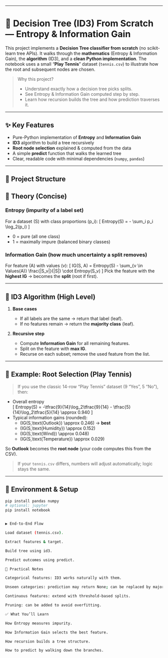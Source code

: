 
---
# 🌳 Decision Tree (ID3) From Scratch — Entropy & Information Gain

This project implements a **Decision Tree classifier from scratch** (no scikit-learn tree APIs). It walks through the **mathematics** (Entropy & Information Gain), the **algorithm** (ID3), and a **clean Python implementation**. The notebook uses a small “**Play Tennis**” dataset (`tennis.csv`) to illustrate how the root and subsequent nodes are chosen.

> Why this project?
> - Understand exactly how a decision tree picks splits.
> - See Entropy & Information Gain computed step by step.
> - Learn how recursion builds the tree and how prediction traverses it.

---

## ✨ Key Features

- Pure-Python implementation of **Entropy** and **Information Gain**  
- **ID3** algorithm to build a tree recursively  
- **Root node selection** explained & computed from the data  
- A simple **predict** function that walks the learned tree  
- Clear, readable code with minimal dependencies (`numpy`, `pandas`)

---

## 📁 Project Structure


## 🧮 Theory (Concise)

### Entropy (impurity of a label set)
For a dataset \(S\) with class proportions \(p_i\):
\[
Entropy(S) = - \sum_i p_i \log_2(p_i)
\]
- 0 = pure (all one class)  
- 1 = maximally impure (balanced binary classes)

### Information Gain (how much uncertainty a split removes)
For feature \(A\) with values \(v\):
\[
IG(S, A) = Entropy(S) - \sum_{v \in Values(A)} \frac{|S_v|}{|S|} \cdot Entropy(S_v)
\]
Pick the feature with the **highest IG** → becomes the **split** (root if first).

---

## 🔁 ID3 Algorithm (High Level)

1. **Base cases**
   - If all labels are the same → return that label (leaf).
   - If no features remain → return the **majority class** (leaf).

2. **Recursive step**
   - Compute **Information Gain** for all remaining features.
   - Split on the feature with **max IG**.
   - Recurse on each subset; remove the used feature from the list.

---

## 🧪 Example: Root Selection (Play Tennis)

> If you use the classic 14-row “Play Tennis” dataset (9 “Yes”, 5 “No”), then:
- Overall entropy  
  \[
  Entropy(S) = -\tfrac{9}{14}\log_2\tfrac{9}{14} - \tfrac{5}{14}\log_2\tfrac{5}{14} \approx 0.940
  \]
- Typical information gains (rounded):
  - \(IG(S,\text{Outlook}) \approx 0.246\) → **best**
  - \(IG(S,\text{Humidity}) \approx 0.152\)
  - \(IG(S,\text{Wind}) \approx 0.048\)
  - \(IG(S,\text{Temperature}) \approx 0.029\)

So **Outlook** becomes the **root node** (your code computes this from the CSV).  
> If your `tennis.csv` differs, numbers will adjust automatically; logic stays the same.

---

## 🧰 Environment & Setup

```bash
pip install pandas numpy
# optional: jupyter
pip install notebook


▶️ End-to-End Flow

Load dataset (tennis.csv).

Extract features & target.

Build tree using id3.

Predict outcomes using predict.

🧩 Practical Notes

Categorical features: ID3 works naturally with them.

Unseen categories: prediction may return None; can be replaced by majority class.

Continuous features: extend with threshold-based splits.

Pruning: can be added to avoid overfitting.

✅ What You’ll Learn

How Entropy measures impurity.

How Information Gain selects the best feature.

How recursion builds a tree structure.

How to predict by walking down the branches.